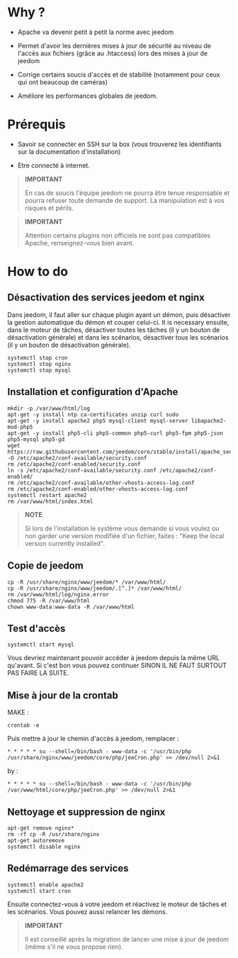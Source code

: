 Why ? 
==========

-   Apache va devenir petit à petit la norme avec jeedom

-   Permet d'avoir les dernières mises à jour de sécurité au niveau de
    l'accès aux fichiers (grâce au .htaccess) lors des mises à jour de
    jeedom

-   Corrige certains soucis d'accès et de stabilité (notamment pour ceux
    qui ont beaucoup de caméras)

-   Améliore les performances globales de jeedom.

Prérequis 
=========

-   Savoir se connecter en SSH sur la box (vous trouverez les
    identifiants sur la documentation d'installation)

-   Etre connecté à internet.

> **IMPORTANT**
>
> En cas de soucis l'équipe jeedom ne pourra être tenue responsable et
> pourra refuser toute demande de support. La manipulation est à vos
> risques et périls.

> **IMPORTANT**
>
> Attention certains plugins non officiels ne sont pas compatibles
> Apache, renseignez-vous bien avant.

How to do 
=============

Désactivation des services jeedom et nginx 
------------------------------------------

Dans jeedom, il faut aller sur chaque plugin ayant un démon, puis
désactiver la gestion automatique du démon et couper celui-ci. It is necessary
ensuite, dans le moteur de tâches, désactiver toutes les tâches (il y un
bouton de désactivation générale) et dans les scénarios, désactiver tous
les scénarios (il y un bouton de désactivation générale).

    systemctl stop cron
    systemctl stop nginx
    systemctl stop mysql

Installation et configuration d'Apache 
--------------------------------------

    mkdir -p /var/www/html/log
    apt-get -y install ntp ca-certificates unzip curl sudo
    apt-get -y install apache2 php5 mysql-client mysql-server libapache2-mod-php5
    apt-get -y install php5-cli php5-common php5-curl php5-fpm php5-json php5-mysql php5-gd
    wget https://raw.githubusercontent.com/jeedom/core/stable/install/apache_security -O /etc/apache2/conf-available/security.conf
    rm /etc/apache2/conf-enabled/security.conf
    ln -s /etc/apache2/conf-available/security.conf /etc/apache2/conf-enabled/
    rm /etc/apache2/conf-available/other-vhosts-access-log.conf
    rm /etc/apache2/conf-enabled/other-vhosts-access-log.conf
    systemctl restart apache2
    rm /var/www/html/index.html

> **NOTE**
>
> Si lors de l'installation le système vous demande si vous voulez ou
> non garder une version modifiée d'un fichier, faites : "Keep the local
> version currently installed".

Copie de jeedom 
---------------

    cp -R /usr/share/nginx/www/jeedom/* /var/www/html/
    cp -R /usr/share/nginx/www/jeedom/.[^.]* /var/www/html/
    rm /var/www/html/log/nginx.error
    chmod 775 -R /var/www/html
    chown www-data:www-data -R /var/www/html

Test d'accès 
------------

    systemctl start mysql

Vous devriez maintenant pouvoir accéder à jeedom depuis la même URL
qu'avant. Si c'est bon vous pouvez continuer SINON IL NE FAUT SURTOUT
PAS FAIRE LA SUITE.

Mise à jour de la crontab 
-------------------------

MAKE :

    crontab -e

Puis mettre à jour le chemin d'accès à jeedom, remplacer :

    * * * * * su --shell=/bin/bash - www-data -c '/usr/bin/php /usr/share/nginx/www/jeedom/core/php/jeeCron.php' >> /dev/null 2>&1

by :

    * * * * * su --shell=/bin/bash - www-data -c '/usr/bin/php /var/www/html/core/php/jeeCron.php' >> /dev/null 2>&1

Nettoyage et suppression de nginx 
---------------------------------

    apt-get remove nginx*
    rm -rf cp -R /usr/share/nginx
    apt-get autoremove
    systemctl disable nginx

Redémarrage des services 
------------------------

    systemctl enable apache2
    systemctl start cron

Ensuite connectez-vous à votre jeedom et réactivez le moteur de tâches
et les scénarios. Vous pouvez aussi relancer les démons.

> **IMPORTANT**
>
> Il est conseillé après la migration de lancer une mise à jour de
> jeedom (même s'il ne vous propose rien).
